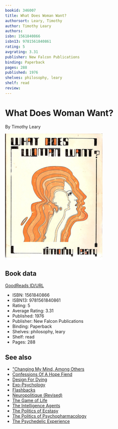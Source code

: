 ```yaml
---
bookid: 346007
title: What Does Woman Want?
authorsort: Leary, Timothy
author: Timothy Leary
authors: 
isbn: 1561840866
isbn13: 9781561840861
rating: 5
avgrating: 3.31
publisher: New Falcon Publications
binding: Paperback
pages: 288
published: 1976
shelves: philosophy, leary
shelf: read
review: 
---
```


# What Does Woman Want?

By Timothy Leary

![](../../assets/bookcovers/1244941897l/346007.jpg)

## Book data

[GoodReads ID/URL](https://www.goodreads.com/book/show/346007)

- ISBN: 1561840866
- ISBN13: 9781561840861
- Rating: 5
- Average Rating: 3.31
- Published: 1976
- Publisher: New Falcon Publications
- Binding: Paperback
- Shelves: philosophy, leary
- Shelf: read
- Pages: 288


## See also

- ["Changing My Mind, Among Others](Changing_My_Mind__Among_Others-_Lifetime_Writings.md)
- [Confessions Of A Hope Fiend](Confessions_Of_A_Hope_Fiend.md)
- [Design For Dying](Design_For_Dying.md)
- [Exo-Psychology](Exo-Psychology-_A_Manual_on_the_Use_of_the_Human_Nervous_System_According_to_the_Instructions_of_the_Manufacturers.md)
- [Flashbacks](Flashbacks.md)
- [Neuropolitique (Revised)](Neuropolitique_Revised.md)
- [The Game of Life](The_Game_of_Life.md)
- [The Intelligence Agents](The_Intelligence_Agents.md)
- [The Politics of Ecstasy](The_Politics_of_Ecstasy.md)
- [The Politics of Psychopharmacology](The_Politics_of_Psychopharmacology.md)
- [The Psychedelic Experience](The_Psychedelic_Experience.md)
